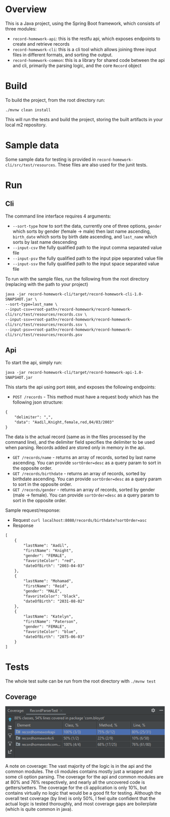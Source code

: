 # Overview
This is a Java project, using the Spring Boot framework, which consists of three modules:
- `record-homework-api`: this is the restfu api, which exposes endpoints to create and retrieve records 
- `record-homework-cli`: this is a cli tool which allows joining three input files in different formats, and sorting the output. 
- `record-homework-common`: this is a library for shared code between the api and cli, primarily the parsing logic, and the core `Record` object

# Build
To build the project, from the root directory run:
```shell script
./mvnw clean install
```

This will run the tests and build the project, storing the built artifacts in your local m2 repository. 

# Sample data
Some sample data for testing is provided in `record-homework-cli/src/test/resources`. These files are also used for the junit tests. 

# Run
## Cli
The command line interface requires 4 arguments:
* `--sort-type` how to sort the data, currently one of three options, `gender` which sorts by gender (female -> male) then last name ascending, `birth_date` which sorts by birth date ascending, and `last_name` which sorts by last name descending
* `--input-csv` the fully qualified path to the input comma separated value file
* `--input-psv` the fully qualified path to the input pipe separated value file
* `--input-ssv` the fully qualified path to the input space separated value file
 
To run with the sample files, run the following from the root directory (replacing <root path> with the path to your project) 
```shell script
java -jar record-homework-cli/target/record-homework-cli-1.0-SNAPSHOT.jar \
--sort-type=last_name \
--input-csv=<root-path>/record-homework/record-homework-cli/src/test/resources/records.csv \
--input-ssv=<root-path>/record-homework/record-homework-cli/src/test/resources/records.ssv \
--input-psv=<root-path>/record-homework/record-homework-cli/src/test/resources/records.psv 
```
 
## Api
To start the api, simply run:
```shell script
java -jar record-homework-cli/target/record-homework-api-1.0-SNAPSHOT.jar
```

This starts the api using port `8080`, and exposes the following endpoints:
* `POST /records` - This method must have a request body which has the following json structure: 
```
{
	"delimiter": ",", 
	"data": "Aadil,Knight,female,red,04/03/2003"
}
```
The data is the actual record (same as in the files processed by the command line), and the delimiter field specifies the delimiter to be used when parsing. Records added are stored only in memory in the api.
  
* `GET /records/name` - returns an array of records, sorted by last name ascending. You can provide `sortOrder=desc` as a query param to sort in the opposite order. 
* `GET /records/birthdate` - returns an array of records, sorted by birthdate ascending. You can provide `sortOrder=desc` as a query param to sort in the opposite order. 
* `GET /records/gender` - returns an array of records, sorted by gender (male -> female). You can provide `sortOrder=desc` as a query param to sort in the opposite order. 

Sample request/response:
* Request `curl localhost:8080/records/birthdate?sortOrder=asc`
* Response
```
[
    {
        "lastName": "Aadil",
        "firstName": "Knight",
        "gender": "FEMALE",
        "favoriteColor": "red",
        "dateOfBirth": "2003-04-03"
    },
    {
        "lastName": "Mohamad",
        "firstName": "Reid",
        "gender": "MALE",
        "favoriteColor": "black",
        "dateOfBirth": "2031-08-02"
    },
    {
        "lastName": "Katelyn",
        "firstName": "Paterson",
        "gender": "FEMALE",
        "favoriteColor": "blue",
        "dateOfBirth": "2075-06-03"
    }
]
```
  
# Tests
The whole test suite can be run from the root directory with `./mvnw test`

## Coverage
![Test Coverage Image](TestCoverage.PNG)

A note on coverage: The vast majority of the logic is in the api and the common modules. The cli modules contains mostly just a wrapper and some cli option parsing. 
The coverage for the api and common modules are at 80% and 76% respectively, and nearly all the uncovered code is getters/setters.
The coverage for the cli application is only 10%, but contains virtually no logic that would be a good fit for testing. Although the overall test coverage (by line) is only 50%,
I feel quite confident that the actual logic is tested thoroughly, and most coverage gaps are boilerplate (which is quite common in java). 